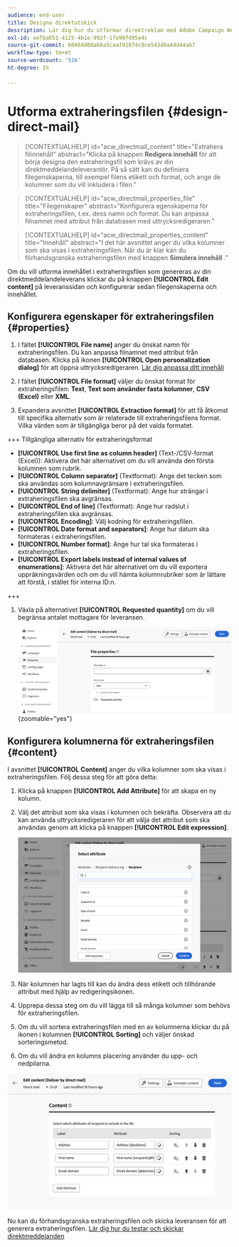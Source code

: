 ```yaml
---
audience: end-user
title: Designa direktutskick
description: Lär dig hur du utformar direktreklam med Adobe Campaign Web
exl-id: aefba651-4125-4b1e-992f-1fe90fd95e4c
source-git-commit: 60484d08a68a5caaf91074c9ce543d8a44d44ab7
workflow-type: tm+mt
source-wordcount: '516'
ht-degree: 1%

---
```


# Utforma extraheringsfilen {#design-direct-mail}

>[!CONTEXTUALHELP]
>id="acw_directmail_content"
>title="Extrahera filinnehåll"
>abstract="Klicka på knappen **Redigera innehåll** för att börja designa den extraheringsfil som krävs av din direktmeddelandeleverantör. På så sätt kan du definiera filegenskaperna, till exempel filens etikett och format, och ange de kolumner som du vill inkludera i filen."

>[!CONTEXTUALHELP]
>id="acw_directmail_properties_file"
>title="Filegenskaper"
>abstract="Konfigurera egenskaperna för extraheringsfilen, t.ex. dess namn och format. Du kan anpassa filnamnet med attribut från databasen med uttrycksredigeraren."

>[!CONTEXTUALHELP]
>id="acw_directmail_properties_content"
>title="Innehåll"
>abstract="I det här avsnittet anger du vilka kolumner som ska visas i extraheringsfilen. När du är klar kan du förhandsgranska extraheringsfilen med knappen **Simulera innehåll** ."

Om du vill utforma innehållet i extraheringsfilen som genereras av din direktmeddelandeleverans klickar du på knappen **[!UICONTROL Edit content]** på leveranssidan och konfigurerar sedan filegenskaperna och innehållet.

## Konfigurera egenskaper för extraheringsfilen {#properties}

1. I fältet **[!UICONTROL File name]** anger du önskat namn för extraheringsfilen. Du kan anpassa filnamnet med attribut från databasen. Klicka på ikonen **[!UICONTROL Open personalization dialog]** för att öppna uttrycksredigeraren. [Lär dig anpassa ditt innehåll](../personalization/personalize.md)

1. I fältet **[!UICONTROL File format]** väljer du önskat format för extraheringsfilen: **Text**, **Text som använder fasta kolumner**, **CSV (Excel)** eller **XML**.

1. Expandera avsnittet **[!UICONTROL Extraction format]** för att få åtkomst till specifika alternativ som är relaterade till extraheringsfilens format. Vilka värden som är tillgängliga beror på det valda formatet.

+++ Tillgängliga alternativ för extraheringsformat

   * **[!UICONTROL Use first line as column header]** (Text-/CSV-format (Excel)): Aktivera det här alternativet om du vill använda den första kolumnen som rubrik.
   * **[!UICONTROL Column separator]** (Textformat): Ange det tecken som ska användas som kolumnavgränsare i extraheringsfilen.
   * **[!UICONTROL String delimiter]** (Textformat): Ange hur strängar i extraheringsfilen ska avgränsas.
   * **[!UICONTROL End of line]** (Textformat): Ange hur radslut i extraheringsfilen ska avgränsas.
   * **[!UICONTROL Encoding]**: Välj kodning för extraheringsfilen.
   * **[!UICONTROL Date format and separators]**: Ange hur datum ska formateras i extraheringsfilen.
   * **[!UICONTROL Number format]**: Ange hur tal ska formateras i extraheringsfilen.
   * **[!UICONTROL Export labels instead of internal values of enumerations]**: Aktivera det här alternativet om du vill exportera uppräkningsvärden och om du vill hämta kolumnrubriker som är lättare att förstå, i stället för interna ID:n.

+++

1. Växla på alternativet **[!UICONTROL Requested quantity]** om du vill begränsa antalet mottagare för leveransen.

   ![](assets/dm-content-details.png){zoomable="yes"}

## Konfigurera kolumnerna för extraheringsfilen {#content}

I avsnittet **[!UICONTROL Content]** anger du vilka kolumner som ska visas i extraheringsfilen. Följ dessa steg för att göra detta:

1. Klicka på knappen **[!UICONTROL Add Attribute]** för att skapa en ny kolumn.
1. Välj det attribut som ska visas i kolumnen och bekräfta. Observera att du kan använda uttrycksredigeraren för att välja det attribut som ska användas genom att klicka på knappen **[!UICONTROL Edit expression]**.

   ![](assets/dm-add-attribute.png)

1. När kolumnen har lagts till kan du ändra dess etikett och tillhörande attribut med hjälp av redigeringsikonen.
1. Upprepa dessa steg om du vill lägga till så många kolumner som behövs för extraheringsfilen.
1. Om du vill sortera extraheringsfilen med en av kolumnerna klickar du på ikonen i kolumnen **[!UICONTROL Sorting]** och väljer önskad sorteringsmetod.
1. Om du vill ändra en kolumns placering använder du upp- och nedpilarna.

![](assets/dm-content-attributes.png)

Nu kan du förhandsgranska extraheringsfilen och skicka leveransen för att generera extraheringsfilen. [Lär dig hur du testar och skickar direktmeddelanden](send-direct-mail.md)
